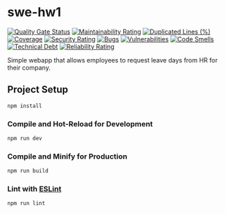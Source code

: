 # swe-hw1

[![Quality Gate Status](https://sonarcloud.io/api/project_badges/measure?project=aethyar_swe-hw1&metric=alert_status)](https://sonarcloud.io/summary/new_code?id=aethyar_swe-hw1)
[![Maintainability Rating](https://sonarcloud.io/api/project_badges/measure?project=aethyar_swe-hw1&metric=sqale_rating)](https://sonarcloud.io/summary/new_code?id=aethyar_swe-hw1)
[![Duplicated Lines (%)](https://sonarcloud.io/api/project_badges/measure?project=aethyar_swe-hw1&metric=duplicated_lines_density)](https://sonarcloud.io/summary/new_code?id=aethyar_swe-hw1)
[![Coverage](https://sonarcloud.io/api/project_badges/measure?project=aethyar_swe-hw1&metric=coverage)](https://sonarcloud.io/summary/new_code?id=aethyar_swe-hw1)
[![Security Rating](https://sonarcloud.io/api/project_badges/measure?project=aethyar_swe-hw1&metric=security_rating)](https://sonarcloud.io/summary/new_code?id=aethyar_swe-hw1)
[![Bugs](https://sonarcloud.io/api/project_badges/measure?project=aethyar_swe-hw1&metric=bugs)](https://sonarcloud.io/summary/new_code?id=aethyar_swe-hw1)
[![Vulnerabilities](https://sonarcloud.io/api/project_badges/measure?project=aethyar_swe-hw1&metric=vulnerabilities)](https://sonarcloud.io/summary/new_code?id=aethyar_swe-hw1)
[![Code Smells](https://sonarcloud.io/api/project_badges/measure?project=aethyar_swe-hw1&metric=code_smells)](https://sonarcloud.io/summary/new_code?id=aethyar_swe-hw1)
[![Technical Debt](https://sonarcloud.io/api/project_badges/measure?project=aethyar_swe-hw1&metric=sqale_index)](https://sonarcloud.io/summary/new_code?id=aethyar_swe-hw1)
[![Reliability Rating](https://sonarcloud.io/api/project_badges/measure?project=aethyar_swe-hw1&metric=reliability_rating)](https://sonarcloud.io/summary/new_code?id=aethyar_swe-hw1)

Simple webapp that allows employees to request leave days from HR for their company.

## Project Setup

```sh
npm install
```

### Compile and Hot-Reload for Development

```sh
npm run dev
```

### Compile and Minify for Production

```sh
npm run build
```

### Lint with [ESLint](https://eslint.org/)

```sh
npm run lint
```
